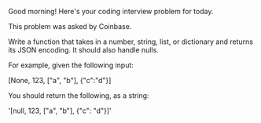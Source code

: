 Good morning! Here's your coding interview problem for today.

This problem was asked by Coinbase.

Write a function that takes in a number, string, list, or dictionary and returns
its JSON encoding. It should also handle nulls.

For example, given the following input:

[None, 123, ["a", "b"], {"c":"d"}]


You should return the following, as a string:

'[null, 123, ["a", "b"], {"c": "d"}]'



